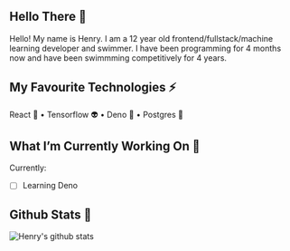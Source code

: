 <!--
**henryboisdequin/henryboisdequin** is a ✨ _special_ ✨ repository because its `README.md` (this file) appears on your GitHub profile.

Here are some ideas to get you started:

- 🔭 I’m currently working on ...
- 🌱 I’m currently learning ...
- 👯 I’m looking to collaborate on ...
- 🤔 I’m looking for help with ...
- 💬 Ask me about ...
- 📫 How to reach me: ...
- 😄 Pronouns: ...
- ⚡ Fun fact: ...
-->
## Hello There 👋 
Hello! My name is Henry. I am a 12 year old frontend/fullstack/machine learning developer and swimmer. I have been programming for 4 months now and have been swimmming competitively for 4 years. 

## My Favourite Technologies ⚡

React 🚀 • Tensorflow 👽 • Deno 🦕 • Postgres 🏦

## What I’m Currently Working On 🔭
Currently:
 - [ ] Learning Deno

## Github Stats 🎯
![Henry's github stats](https://github-readme-stats.vercel.app/api?username=henryboisdequin&show_icons=true&theme=radical)
